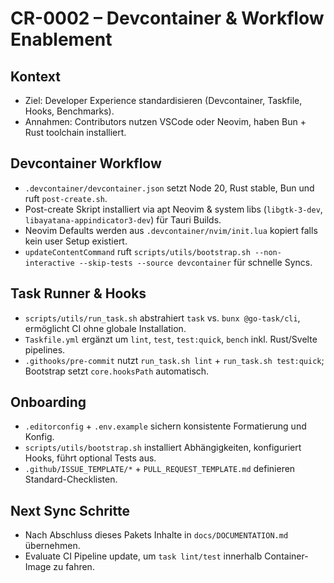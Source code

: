 # CR-0002 – Devcontainer & Workflow Enablement

## Kontext
- Ziel: Developer Experience standardisieren (Devcontainer, Taskfile, Hooks, Benchmarks).
- Annahmen: Contributors nutzen VSCode oder Neovim, haben Bun + Rust toolchain installiert.

## Devcontainer Workflow
- `.devcontainer/devcontainer.json` setzt Node 20, Rust stable, Bun und ruft `post-create.sh`.
- Post-create Skript installiert via apt Neovim & system libs (`libgtk-3-dev`, `libayatana-appindicator3-dev`) für Tauri Builds.
- Neovim Defaults werden aus `.devcontainer/nvim/init.lua` kopiert falls kein user Setup existiert.
- `updateContentCommand` ruft `scripts/utils/bootstrap.sh --non-interactive --skip-tests --source devcontainer` für schnelle Syncs.

## Task Runner & Hooks
- `scripts/utils/run_task.sh` abstrahiert `task` vs. `bunx @go-task/cli`, ermöglicht CI ohne globale Installation.
- `Taskfile.yml` ergänzt um `lint`, `test`, `test:quick`, `bench` inkl. Rust/Svelte pipelines.
- `.githooks/pre-commit` nutzt `run_task.sh lint` + `run_task.sh test:quick`; Bootstrap setzt `core.hooksPath` automatisch.

## Onboarding
- `.editorconfig` + `.env.example` sichern konsistente Formatierung und Konfig.
- `scripts/utils/bootstrap.sh` installiert Abhängigkeiten, konfiguriert Hooks, führt optional Tests aus.
- `.github/ISSUE_TEMPLATE/*` + `PULL_REQUEST_TEMPLATE.md` definieren Standard-Checklisten.

## Next Sync Schritte
- Nach Abschluss dieses Pakets Inhalte in `docs/DOCUMENTATION.md` übernehmen.
- Evaluate CI Pipeline update, um `task lint/test` innerhalb Container-Image zu fahren.
